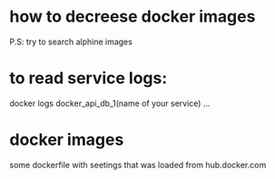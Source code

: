 # how to decreese docker images
P.S: try to search alphine images

# to read service logs: 
docker logs docker_api_db_1(name of your service) ...

# docker images
some dockerfile with seetings that was loaded from hub.docker.com
